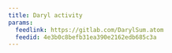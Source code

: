 ```yaml
---
title: Daryl activity
params:
  feedlink: https://gitlab.com/DarylSum.atom
  feedid: 4e3b0c8befb31ea390e2162edb685c3a
---
```

